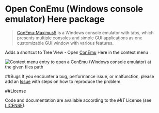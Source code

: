 # Open ConEmu (Windows console emulator) Here package

> [ConEmu-Maximus5](http://conemu.github.io/) is a Windows console emulator with tabs, which presents multiple consoles and simple GUI applications as one customizable GUI window with various features.

Adds a shortcut to Tree View - Open [ConEmu](http://conemu.github.io/) Here in the context menu

![Context menu entry to open a ConEmu (Windows console emulator)  at the given files path](https://github.com/ziyasal/atom-open-conemu-here/blob/master/screenshot-1.jpg)


##Bugs
If you encounter a bug, performance issue, or malfunction, please add an [Issue](https://github.com/ziyasal/atom-open-conemu-here/issues) with steps on how to reproduce the problem.

##License

Code and documentation are available according to the *MIT* License (see [LICENSE](https://github.com/ziyasal/atom-open-conemu-here/blob/master/LICENSE)).
